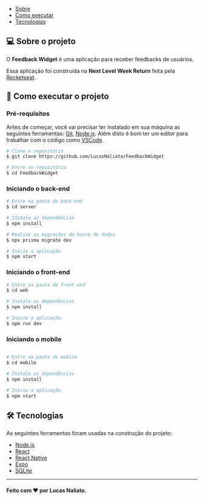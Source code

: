 - [Sobre](#-sobre-o-projeto)
- [Como executar](#-como-executar-o-projeto)
- [Tecnologias](#tecnologias)

<a id="-sobre-o-projeto"></a>

## 💻 Sobre o projeto

O <strong>Feedback Widget</strong> é uma aplicação para receber feedbacks de usuários.

Essa aplicação foi construída na <strong>Next Level Week Return</strong> feita pela [Rocketseat](https://rocketseat.com.br/).

<a id="-como-executar-o-projeto"></a>

## 🚀 Como executar o projeto

### Pré-requisitos

Antes de começar, você vai precisar ter instalado em sua máquina as seguintes ferramentas:
[Git](https://git-scm.com), [Node.js](https://nodejs.org/en/). 
Além disto é bom ter um editor para trabalhar com o código como [VSCode](https://code.visualstudio.com/).

```bash
# Clone o repositório
$ git clone https://github.com/LucasNaliato/FeedbackWidget

# Entre no repositório
$ cd FeedbackWidget
```

### Iniciando o back-end
```bash
# Entre na pasta do back-end
$ cd server

# Instale as dependências
$ npm install

# Realize as migrações do banco de dados
$ npx prisma migrate dev 

# Inicie a aplicação
$ npm start
```

### Iniciando o front-end
```bash
# Entre na pasta do front-end
$ cd web

# Instale as dependências
$ npm install

# Inicie a aplicação
$ npm run dev
```

### Iniciando o mobile
```bash

# Entre na pasta do mobile
$ cd mobile

# Instale as dependências
$ npm install

# Inicie a aplicação
$ npm start
```

<a id="tecnologias"></a>

## 🛠 Tecnologias

As seguintes ferramentas foram usadas na construção do projeto:

- [Node.js](https://nodejs.org/en/)
- [React](https://reactjs.org)
- [React Native](https://facebook.github.io/react-native/)
- [Expo](https://expo.io/)
- [SQLite](https://www.sqlite.org/index.html)

---

#### Feito com ❤️ por Lucas Naliato.